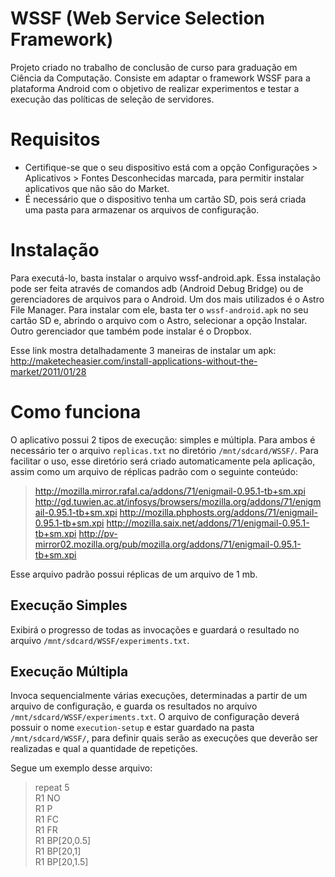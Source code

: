 <h1>WSSF (Web Service Selection Framework)</h1>

Projeto criado no trabalho de conclusão de curso para graduação em Ciência da Computação.
Consiste em adaptar o framework WSSF para a plataforma Android com o objetivo de realizar experimentos e testar a execução das políticas de seleção de servidores.


# Requisitos
 - Certifique-se que o seu dispositivo está com a opção Configurações > Aplicativos > Fontes Desconhecidas marcada, para permitir instalar aplicativos que não são do Market.
 - É necessário que o dispositivo tenha um cartão SD, pois será criada uma pasta para armazenar os arquivos de configuração.

# Instalação

Para executá-lo, basta instalar o arquivo wssf-android.apk. Essa instalação pode ser feita através de comandos adb (Android Debug Bridge) ou de gerenciadores de arquivos para o Android.
Um dos mais utilizados é o Astro File Manager. Para instalar com ele, basta ter o `wssf-android.apk` no seu cartão SD e, abrindo o arquivo com o Astro, selecionar a opção Instalar.
Outro gerenciador que também pode instalar é o Dropbox.

Esse link mostra detalhadamente 3 maneiras de instalar um apk:
http://maketecheasier.com/install-applications-without-the-market/2011/01/28

# Como funciona

O aplicativo possui 2 tipos de execução: simples e múltipla. Para ambos é necessário ter o arquivo `replicas.txt` no diretório `/mnt/sdcard/WSSF/`. Para facilitar o uso, esse diretório será criado automaticamente pela aplicação, assim como um arquivo de réplicas padrão com o seguinte conteúdo:

 > http://mozilla.mirror.rafal.ca/addons/71/enigmail-0.95.1-tb+sm.xpi
 > http://gd.tuwien.ac.at/infosys/browsers/mozilla.org/addons/71/enigmail-0.95.1-tb+sm.xpi
 > http://mozilla.phphosts.org/addons/71/enigmail-0.95.1-tb+sm.xpi
 > http://mozilla.saix.net/addons/71/enigmail-0.95.1-tb+sm.xpi
 > http://pv-mirror02.mozilla.org/pub/mozilla.org/addons/71/enigmail-0.95.1-tb+sm.xpi

Esse arquivo padrão possui réplicas de um arquivo de 1 mb.

## Execução Simples
 Exibirá o progresso de todas as invocações e guardará o resultado no arquivo `/mnt/sdcard/WSSF/experiments.txt`.

## Execução Múltipla
Invoca sequencialmente várias execuções, determinadas a partir de um arquivo de configuração, e guarda os resultados no arquivo `/mnt/sdcard/WSSF/experiments.txt`.
O arquivo de configuração deverá possuir o nome `execution-setup` e estar guardado na pasta `/mnt/sdcard/WSSF/`, para definir quais serão as execuções que deverão ser realizadas e qual a quantidade de repetições.
 
Segue um exemplo desse arquivo:

 > repeat 5 </br>
 > R1 NO </br>
 > R1 P </br>
 > R1 FC </br>
 > R1 FR </br>
 > R1 BP[20,0.5] </br>
 > R1 BP[20,1] </br>
 > R1 BP[20,1.5] </br>

